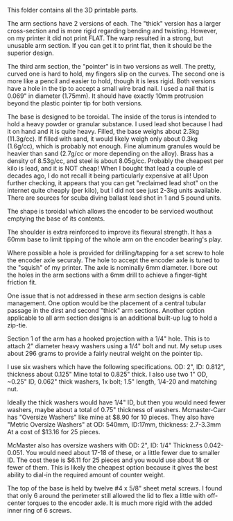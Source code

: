 This folder contains all the 3D printable parts. 

The arm sections have 2 versions of each.  The "thick" version has a larger cross-section and is more rigid regarding bending and twisting.  However, on my printer it did not print FLAT.  The warp resulted in a strong, but unusable arm section.  If you can get it to print flat, then it should be the superior design.

The third arm section, the "pointer" is in two versions as well.  The pretty, curved one is hard to hold, my fingers slip on the curves.  The second one is more like a pencil and easier to hold, though it is less rigid.  Both versions have a hole in the tip to accept a small wire brad nail.  I used a nail that is 0.069" in diameter (1.75mm).  It should have exactly 10mm protrusion beyond the plastic pointer tip for both versions.

The base is designed to be toroidal.  The inside of the torus is intended to hold a heavy powder or granular substance.  I used lead shot because I had it on hand and it is quite heavy.  Filled, the base weighs about 2.3kg (11.3g/cc).  If filled with sand, it would likely weigh only about 0.3kg (1.6g/cc), which is probably not enough.  Fine aluminum granules would be heavier than sand (2.7g/cc or more depending on the alloy).  Brass has a density of 8.53g/cc, and steel is about 8.05g/cc.  Probably the cheapest per kilo is lead, and it is NOT cheap!  When I bought that lead a couple of decades ago, I do not recall it being particularly expensive at all!  Upon further checking, it appears that you can get "reclaimed lead shot" on the internet quite cheaply (per kilo), but I did not see just 2-3kg units available.  There are sources for scuba diving ballast lead shot in 1 and 5 pound units.

The shape is toroidal which allows the encoder to be serviced wouthout emptying the base of its contents.

The shoulder is extra reinforced to improve its flexural strength.  It has a 60mm base to limit tipping of the whole arm on the encoder bearing's play.  

Where possible a hole is provided for drilling/tapping for a set screw to hole the encoder axle securaly.  The  hole to accept the encoder axle is tuned to the "squish" of my printer.  The axle is nominally 6mm diameter.  I bore out the holes in the arm sections with a 6mm drill to achieve a finger-tight friction fit.

One issue that is not addressed in these arm section designs is cable management.  One option would be the placement of a central tubular passage in the dirst and second "thick" arm sections.  Another option applicable to all arm section designs is an additional built-up lug to hold a zip-tie.

Section 1 of the arm has a hooked projection with a 1/4" hole.  This is to attach 2" diameter heavy washers using a 1/4" bolt and nut.  My setup uses about 296 grams to provide a fairly neutral weight on the pointer tip.

I use six washers which have the following specifications.  OD: 2", ID: 0.812", thickness about 0.125"  Mine total to 0.825" thick.  I also use two 1" OD, ~0.25" ID, 0.062" thick washers, 1x bolt; 1.5" length, 1/4-20 and matching nut.

Ideally the thick washers would have 1/4" ID, but then you would need fewer washers, maybe about a total of 0.75" thickness of washers.  Mcmaster-Carr has "Oversize Washers" like mine at $8.90 for 10 pieces.  They also have "Metric Oversize Washers" at OD: 540mm, ID:17mm, thickness: 2.7-3.3mm  At a cost of $13.16 for 25 pieces.

McMaster also has oversize washers with OD: 2", ID: 1/4" Thickness 0.042-0.051.  You would need about 17-18 of these, or a little fewer due to smaller ID.  The cost these is $6.11 for 25 pieces and you would use about 18 or fewer of them.  This is likely the cheapest option because it gives the best ability to dial-in the required amount of counter weight.

The top of the base is held by twelve #4 x 5/8" sheet metal screws.  I found that only 6 around the perimeter still allowed the lid to flex a little with off-center torques to the encoder axle.  It is much more rigid with the added inner ring of 6 screws.
